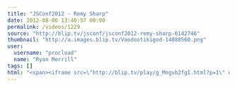 ```yaml
---
title: "JSConf2012 - Remy Sharp"
date: 2012-08-06 13:40:57 00:00
permalink: /videos/1229
source: "http://blip.tv/jsconf/jsconf2012-remy-sharp-6142746"
thumbnail: "http://a.images.blip.tv/Voodootikigod-14088560.png"
user:
  username: "procload"
  name: "Ryan Merrill"
tags: []
html: "<span><iframe src=\"http://blip.tv/play/g_Mngvb2fgI.html?p=1\" width=\"500\" height=\"360\" frameborder=\"0\" allowfullscreen></iframe><embed type=\"application/x-shockwave-flash\" src=\"http://a.blip.tv/api.swf#g_Mngvb2fgI\" style=\"display:none\" wmode=\"transparent\"></embed></span>"
---
```


